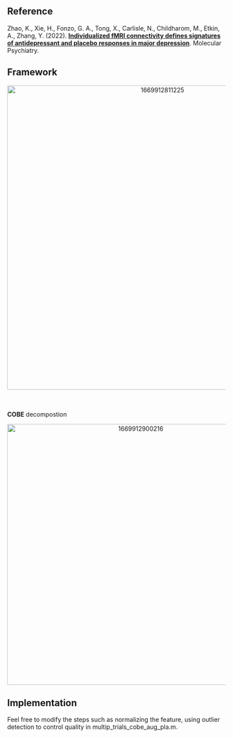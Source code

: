 ## Reference<br />
Zhao, K., Xie, H., Fonzo, G. A., Tong, X., Carlisle, N., Childharom, M., Etkin, A., Zhang, Y. (2022). [__Individualized fMRI connectivity defines signatures of antidepressant and placebo responses in major depression__](https://www.nature.com/articles/s41380-023-01958-8). Molecular Psychiatry.
## Framework<br />
<div align=center>
<img width="700" alt="1669912811225" src="https://user-images.githubusercontent.com/55502834/205109460-20a3e839-7ce8-4f45-8d82-99f18beb0af0.png">
</div>
<br />
<br />

__COBE__ decompostion
<div align=center>
<img width="600" alt="1669912900216" src="https://user-images.githubusercontent.com/55502834/205109779-98f0987c-2d37-4603-b10f-6bfd4bb84b91.png">
</div>

## Implementation<br />
Feel free to modify the steps such as normalizing the feature, using outlier detection to control quality in multip_trials_cobe_aug_pla.m.
